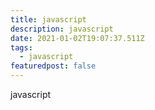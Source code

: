 ```yaml
---
title: javascript
description: javascript
date: 2021-01-02T19:07:37.511Z
tags:
  - javascript
featuredpost: false
---
```

javascript